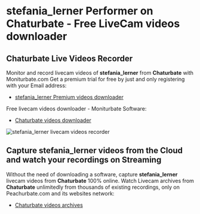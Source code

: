 # stefania_lerner Performer on Chaturbate - Free LiveCam videos downloader

## Chaturbate Live Videos Recorder

Monitor and record livecam videos of **stefania_lerner** from **Chaturbate** with Moniturbate.com
Get a premium trial for free by just and only registering with your Email address:
* [stefania_lerner Premium videos downloader](https://moniturbate.com/request-demo-licence-key.html)

Free livecam videos downloader - Moniturbate Software:
* [Chaturbate videos downloader](https://moniturbate.com/moniturbate-download-software.html)

![stefania_lerner livecam videos recorder](https://peachurnet.com/templates/moniturbate-software.png)


## Capture stefania_lerner videos from the Cloud and watch your recordings on Streaming

Without the need of downloading a software, capture **stefania_lerner** livecam videos from **Chaturbate** 100% online.
Watch Livecam archives from **Chaturbate** unlimitedly from thousands of existing recordings, only on Peachurbate.com and its websites network:
* [Chaturbate videos archives](https://peachurnet.com/)